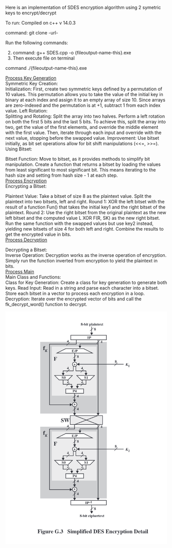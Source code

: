 Here is an implementation of SDES encryption algorithm using 2 symetric keys to encrypt/decrypt <br/>

To run:
Compiled on c++ v 14.0.3 <br/>

command: git clone -url-

Run the following commands:

2. command: g++ SDES.cpp -o {fileoutput-name-this}.exe
3. Then execute file on terminal <br/>

command ./{fileoutput-name-this}.exe



<u>Process Key Generation</u><br/>
Symmetric Key Creation:
<br/>
Initialization: First, create two symmetric keys defined by a permutation of 10 values. This permutation allows you to take the value of the initial key in binary at each index and assign it to an empty array of size 10. Since arrays are zero-indexed and the permutation is at +1, subtract 1 from each index value.
Left Rotation:
<br/>
Splitting and Rotating: Split the array into two halves. Perform a left rotation on both the first 5 bits and the last 5 bits. To achieve this, split the array into two, get the value of the first elements, and override the middle element with the first value. Then, iterate through each input and override with the next value, stopping before the swapped value.
Improvement: Use bitset initially, as bit set operations allow for bit shift manipulations (<<=, >>=).
Using Bitset:

Bitset Function: Move to bitset, as it provides methods to simplify bit manipulation. Create a function that returns a bitset by loading the values from least significant to most significant bit. This means iterating to the hash size and setting from hash size - 1 at each step.
<br/>
<u>Process Encryption</u><br/>
Encrypting a Bitset:

Plaintext Value: Take a bitset of size 8 as the plaintext value. Split the plaintext into two bitsets, left and right.
Round 1: XOR the left bitset with the result of a function Fun() that takes the initial key1 and the right bitset of the plaintext.
Round 2: Use the right bitset from the original plaintext as the new left bitset and the computed value L XOR F(R, SK) as the new right bitset. Run the same function with the swapped values but use key2 instead, yielding new bitsets of size 4 for both left and right. Combine the results to get the encrypted value in bits.
<br/>
<u>Process Decryption</u><br/>

Decrypting a Bitset:
<br/>
Inverse Operation: Decryption works as the inverse operation of encryption. Simply run the function inverted from encryption to yield the plaintext in bits.
<br/>
<u>Process Main </u><br/>
Main Class and Functions:
<br/>
Class for Key Generation: Create a class for key generation to generate both keys.
Read Input: Read in a string and parse each character into a bitset. Store each bitset in a vector to process each encryption in a loop.
Decryption: Iterate over the encrypted vector of bits and call the fk_decrypt_word() function to decrypt.



![screenshot](des.png)
